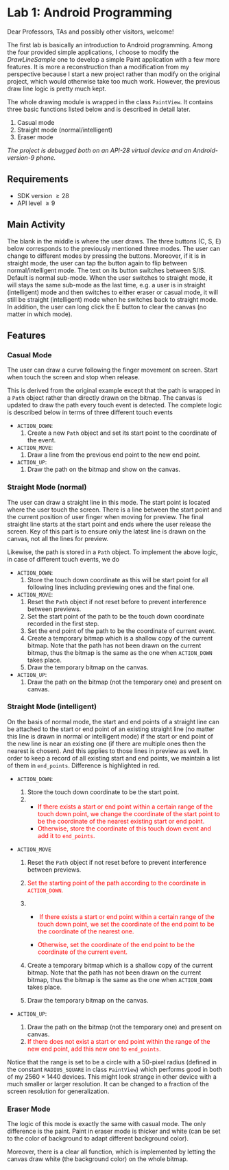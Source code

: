 # Lab 1: Android Programming

Dear Professors, TAs and possibly other visitors, welcome!

The first lab is basically an introduction to Android programming. Among the four provided simple applications, I choose to modify the *DrawLineSample* one to develop a simple Paint application with a few more features. It is more a reconstruction than a modification from my perspective because I start a new project rather than modify on the original project, which would otherwise take too much work. However, the previous draw line logic is pretty much kept.

The whole drawing module is wrapped in the class `PaintView`. It contains three basic functions listed below and is described in detail later.

1. Casual mode
2. Straight mode (normal/intelligent)
3. Eraser mode

*The project is debugged both on an API-28 virtual device and an Android-version-9 phone.*

## Requirements

- SDK version $\ge 28$
- API level $\ge 9$

## Main Activity

The blank in the middle is where the user draws. The three buttons (C, S, E) below corresponds to the previously mentioned three modes. The user can change to different modes by pressing the buttons. Moreover, if it is in straight mode, the user can tap the button again to flip between normal/intelligent mode. The text on its button switches between S/IS. Default is normal sub-mode. When the user switches to straight mode, it will stays the same sub-mode as the last time, e.g. a user is in straight (intelligent) mode and then switches to either eraser or casual mode, it will still be straight (intelligent) mode when he switches back to straight mode. In addition, the user can long click the E button to clear the canvas (no matter in which mode).

## Features

### Casual Mode

The user can draw a curve following the finger movement on screen. Start when touch the screen and stop when release.

This is derived from the original example except that the path is wrapped in a `Path` object rather than directly drawn on the bitmap. The canvas is updated to draw the path every touch event is detected. The complete logic is described below in terms of three different touch events

- `ACTION_DOWN`:
    1. Create a new `Path` object and set its start point to the coordinate of the event.
- `ACTION_MOVE`:
    1. Draw a line from the previous end point to the new end point.
- `ACTION_UP`:
    1. Draw the path on the bitmap and show on the canvas.

### Straight Mode (normal)

The user can draw a straight line in this mode. The start point is located where the user touch the screen. There is a line between the start point and the current position of user finger when moving for preview. The final straight line starts at the start point and ends where the user release the screen. Key of this part is to ensure only the latest line is drawn on the canvas, not all the lines for preview.

Likewise, the path is stored in a `Path` object. To implement the above logic, in case of different touch events, we do

- `ACTION_DOWN`: 
    1. Store the touch down coordinate as this will be start point for all following lines including previewing ones and the final one. 
- `ACTION_MOVE`:
    1. Reset the `Path` object if not reset before to prevent interference between previews. 
    2. Set the start point of the path to be the touch down coordinate recorded in the first step.
    3. Set the end point of the path to be the coordinate of current event.
    4. Create a temporary bitmap which is a shallow copy of the current bitmap. Note that the path has not been drawn on the current bitmap, thus the bitmap is the same as the one when `ACTION_DOWN` takes place.
    5. Draw the temporary bitmap on the canvas.
- `ACTION_UP`:
    1. Draw the path on the bitmap (not the temporary one) and present on canvas.

### Straight Mode (intelligent)

On the basis of normal mode, the start and end points of a straight line can be attached to the start or end point of an existing straight line (no matter this line is drawn in normal or intelligent mode) if the start or end point of the new line is near an existing one (if there are multiple ones then the nearest is chosen). And this applies to those lines in preview as well. In order to keep a record of all existing start and end points, we maintain a list of them in `end_points`. Difference is highlighted in red.

- `ACTION_DOWN`:

    1. Store the touch down coordinate to be the start point.
    2. - <font color="red">If there exists a start or end point within a certain range of the touch down point, we change the coordinate of the start point to be the coordinate of the nearest existing start or end point.</font>
        - <font color="red">Otherwise, store the coordinate of this touch down event and add it to `end_points`.</font>

- `ACTION_MOVE`

    1. Reset the `Path` object if not reset before to prevent interference between previews. 

    2. <font color="red">Set the starting point of the path according to the coordinate in `ACTION_DOWN`.</font>

    3. - <font color="red"> If there exists a start or end point within a certain range of the touch down point, we set the coordinate of the end point to be the coordinate of the nearest one.</font>

        - <font color="red">Otherwise, set the coordinate of the end point to be the coordinate of the current event.</font>

    4. Create a temporary bitmap which is a shallow copy of the current bitmap. Note that the path has not been drawn on the current bitmap, thus the bitmap is the same as the one when `ACTION_DOWN` takes place.

    5. Draw the temporary bitmap on the canvas.

- `ACTION_UP`:

    1. Draw the path on the bitmap (not the temporary one) and present on canvas.
    2. <font color="red">If there does not exist a start or end point within the range of the new end point, add this new one to `end_points`.</font>

Notice that the range is set to be a circle with a $50$-pixel radius (defined in the constant `RADIUS_SQUARE` in class `PaintView`) which performs good in both of my $2560\times1440$ devices. This might look strange in other device with a much smaller or larger resolution. It can be changed to a fraction of the screen resolution for generalization.

### Eraser Mode

The logic of this mode is exactly the same with casual mode. The only difference is the paint. Paint in eraser mode is thicker and white (can be set to the color of background to adapt different background color).

Moreover, there is a clear all function, which is implemented by letting the canvas draw white (the background color) on the whole bitmap.


